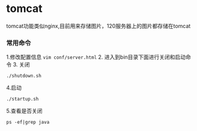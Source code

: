 # tomcat
tomcat功能类似nginx,目前用来存储图片，120服务器上的图片都存储在tomcat
### 常用命令
1.修改配置信息
```vim conf/server.html```
2. 进入到bin目录下面进行关闭和启动命令
3. 关闭
```
./shutdown.sh
```
4.启动
```
./startup.sh
```
5.查看是否关闭
```
ps -ef|grep java
```
